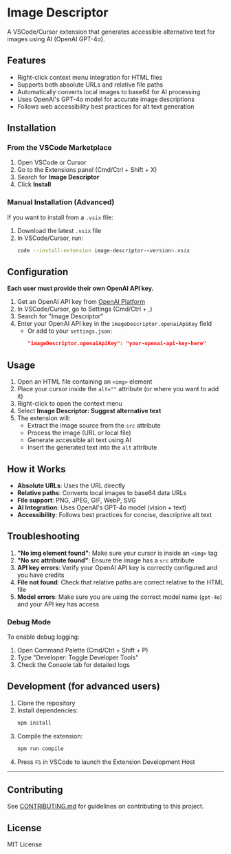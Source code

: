 # Image Descriptor

A VSCode/Cursor extension that generates accessible alternative text for images using AI (OpenAI GPT-4o).

## Features

- Right-click context menu integration for HTML files
- Supports both absolute URLs and relative file paths
- Automatically converts local images to base64 for AI processing
- Uses OpenAI's GPT-4o model for accurate image descriptions
- Follows web accessibility best practices for alt text generation

## Installation

### From the VSCode Marketplace
1. Open VSCode or Cursor
2. Go to the Extensions panel (Cmd/Ctrl + Shift + X)
3. Search for **Image Descriptor**
4. Click **Install**

### Manual Installation (Advanced)
If you want to install from a `.vsix` file:
1. Download the latest `.vsix` file
2. In VSCode/Cursor, run:
   ```bash
   code --install-extension image-descriptor-<version>.vsix
   ```

## Configuration

**Each user must provide their own OpenAI API key.**

1. Get an OpenAI API key from [OpenAI Platform](https://platform.openai.com/)
2. In VSCode/Cursor, go to Settings (Cmd/Ctrl + ,)
3. Search for "Image Descriptor"
4. Enter your OpenAI API key in the `imageDescriptor.openaiApiKey` field
   - Or add to your `settings.json`:
     ```json
     "imageDescriptor.openaiApiKey": "your-openai-api-key-here"
     ```

## Usage

1. Open an HTML file containing an `<img>` element
2. Place your cursor inside the `alt=""` attribute (or where you want to add it)
3. Right-click to open the context menu
4. Select **Image Descriptor: Suggest alternative text**
5. The extension will:
   - Extract the image source from the `src` attribute
   - Process the image (URL or local file)
   - Generate accessible alt text using AI
   - Insert the generated text into the `alt` attribute

## How it Works

- **Absolute URLs**: Uses the URL directly
- **Relative paths**: Converts local images to base64 data URLs
- **File support**: PNG, JPEG, GIF, WebP, SVG
- **AI Integration**: Uses OpenAI's GPT-4o model (vision + text)
- **Accessibility**: Follows best practices for concise, descriptive alt text

## Troubleshooting

1. **"No img element found"**: Make sure your cursor is inside an `<img>` tag
2. **"No src attribute found"**: Ensure the image has a `src` attribute
3. **API key errors**: Verify your OpenAI API key is correctly configured and you have credits
4. **File not found**: Check that relative paths are correct relative to the HTML file
5. **Model errors**: Make sure you are using the correct model name (`gpt-4o`) and your API key has access

### Debug Mode
To enable debug logging:
1. Open Command Palette (Cmd/Ctrl + Shift + P)
2. Type "Developer: Toggle Developer Tools"
3. Check the Console tab for detailed logs

## Development (for advanced users)

1. Clone the repository
2. Install dependencies:
   ```bash
   npm install
   ```
3. Compile the extension:
   ```bash
   npm run compile
   ```
4. Press `F5` in VSCode to launch the Extension Development Host

---

## Contributing

See [CONTRIBUTING.md](CONTRIBUTING.md) for guidelines on contributing to this project.

## License

MIT License 
